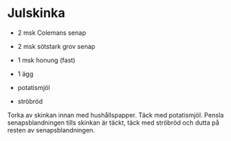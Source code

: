 # Julskinka

- 2 msk Colemans senap
- 2 msk sötstark grov senap
- 1 msk honung (fast)
- 1 ägg

- potatismjöl
- ströbröd

Torka av skinkan innan med hushållspapper. Täck med potatismjöl. Pensla senapsblandningen tills skinkan är täckt, täck med ströbröd och dutta på resten av senapsblandningen.
